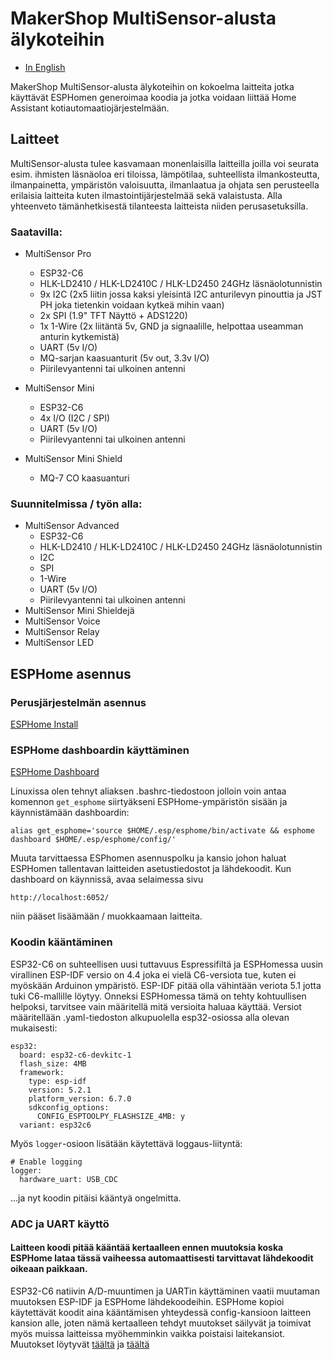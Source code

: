 # MakerShop MultiSensor-alusta älykoteihin

- [In English](./README.md)

MakerShop MultiSensor-alusta älykoteihin on kokoelma laitteita jotka käyttävät ESPHomen generoimaa koodia ja jotka voidaan liittää Home Assistant kotiautomaatiojärjestelmään.

## Laitteet

MultiSensor-alusta tulee kasvamaan monenlaisilla laitteilla joilla voi seurata esim. ihmisten läsnäoloa eri tiloissa, lämpötilaa, suhteellista ilmankosteutta, ilmanpainetta, ympäristön valoisuutta, ilmanlaatua ja ohjata sen perusteella erilaisia laitteita kuten ilmastointijärjestelmää sekä valaistusta. Alla yhteenveto tämänhetkisestä tilanteesta laitteista niiden perusasetuksilla.

### Saatavilla:
- MultiSensor Pro
  - ESP32-C6
  - HLK-LD2410 / HLK-LD2410C / HLK-LD2450 24GHz läsnäolotunnistin
  - 9x I2C (2x5 liitin jossa kaksi yleisintä I2C anturilevyn pinouttia ja JST PH joka tietenkin voidaan kytkeä mihin vaan)
  - 2x SPI (1.9" TFT Näyttö + ADS1220)
  - 1x 1-Wire (2x liitäntä 5v, GND ja signaalille, helpottaa useamman anturin kytkemistä)
  - UART (5v I/O)
  - MQ-sarjan kaasuanturit (5v out, 3.3v I/O)
  - Piirilevyantenni tai ulkoinen antenni
 
- MultiSensor Mini
  - ESP32-C6
  - 4x I/O (I2C / SPI)
  - UART (5v I/O)
  - Piirilevyantenni tai ulkoinen antenni

- MultiSensor Mini Shield
  - MQ-7 CO kaasuanturi
 
### Suunnitelmissa / työn alla:
- MultiSensor Advanced
  - ESP32-C6
  - HLK-LD2410 / HLK-LD2410C / HLK-LD2450 24GHz läsnäolotunnistin
  - I2C
  - SPI
  - 1-Wire
  - UART (5v I/O)
  - Piirilevyantenni tai ulkoinen antenni
- MultiSensor Mini Shieldejä
- MultiSensor Voice
- MultiSensor Relay
- MultiSensor LED

## ESPHome asennus

### Perusjärjestelmän asennus
[ESPHome Install](https://esphome.io/guides/installing_esphome.html)

### ESPHome dashboardin käyttäminen
[ESPHome Dashboard](https://esphome.io/guides/getting_started_command_line.html#bonus-esphome-dashboard)

Linuxissa olen tehnyt aliaksen .bashrc-tiedostoon jolloin voin antaa komennon `get_esphome` siirtyäkseni ESPHome-ympäristön sisään ja käynnistämään dashboardin:

```
alias get_esphome='source $HOME/.esp/esphome/bin/activate && esphome dashboard $HOME/.esp/esphome/config/'
```

Muuta tarvittaessa ESPhomen asennuspolku ja kansio johon haluat ESPHomen tallentavan laitteiden asetustiedostot ja lähdekoodit. Kun dashboard on käynnissä, avaa selaimessa sivu
```
http://localhost:6052/
```
niin pääset lisäämään / muokkaamaan laitteita.

### Koodin kääntäminen

ESP32-C6 on suhteellisen uusi tuttavuus Espressifiltä ja ESPHomessa uusin virallinen ESP-IDF versio on 4.4 joka ei vielä C6-versiota tue, kuten ei myöskään Arduinon ympäristö. ESP-IDF pitää olla vähintään veriota 5.1 jotta tuki C6-mallille löytyy. Onneksi ESPHomessa tämä on tehty kohtuullisen helpoksi, tarvitsee vain määritellä mitä versioita haluaa käyttää. Versiot määritellään .yaml-tiedoston alkupuolella esp32-osiossa alla olevan mukaisesti:

```
esp32:
  board: esp32-c6-devkitc-1
  flash_size: 4MB
  framework:
    type: esp-idf
    version: 5.2.1
    platform_version: 6.7.0
    sdkconfig_options:
      CONFIG_ESPTOOLPY_FLASHSIZE_4MB: y
  variant: esp32c6
```

Myös `logger`-osioon lisätään käytettävä loggaus-liityntä:
```
# Enable logging
logger:
  hardware_uart: USB_CDC
```

...ja nyt koodin pitäisi kääntyä ongelmitta.

### ADC ja UART käyttö

#### Laitteen koodi pitää kääntää kertaalleen ennen muutoksia koska ESPHome lataa tässä vaiheessa automaattisesti tarvittavat lähdekoodit oikeaan paikkaan.

ESP32-C6 natiivin A/D-muuntimen ja UARTin käyttäminen vaatii muutaman muutoksen ESP-IDF ja ESPHome lähdekoodeihin. ESPHome kopioi käytettävät koodit aina kääntämisen yhteydessä config-kansioon laitteen kansion alle, joten nämä kertaalleen tehdyt muutokset säilyvät ja toimivat myös muissa laitteissa myöhemminkin vaikka poistaisi laitekansiot. Muutokset löytyvät [täältä](https://github.com/makershopfi/smarthome/tree/main/.platformio/packages/framework-espidf/components/esp_adc/deprecated) ja [täältä](https://github.com/makershopfi/smarthome/tree/main/esphome/lib/python3.12/site-packages/esphome/components)
